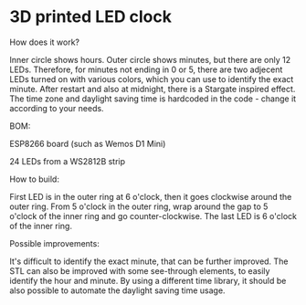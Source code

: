 # 3D printed LED clock

How does it work?

Inner circle shows hours. Outer circle shows minutes, but there are only 12 LEDs. 
Therefore, for minutes not ending in 0 or 5, there are two adjecent LEDs turned on with various colors, which you can use to identify the exact minute.
After restart and also at midnight,  there is a Stargate inspired effect.
The time zone and daylight saving time is hardcoded in the code - change it according to your needs.


BOM:

ESP8266 board (such as Wemos D1 Mini)

24 LEDs from a WS2812B strip


How to build:

First LED is in the outer ring at 6 o'clock, then it goes clockwise around the outer ring.
From 5 o'clock in the outer ring, wrap around the gap to 5 o'clock of the inner ring and go counter-clockwise. The last LED is 6 o'clock of the inner ring. 


Possible improvements:

It's difficult to identify the exact minute, that can be further improved.
The STL can also be improved with some see-through elements, to easily identify the hour and minute.
By using a different time library, it should be also possible to automate the daylight saving time usage.